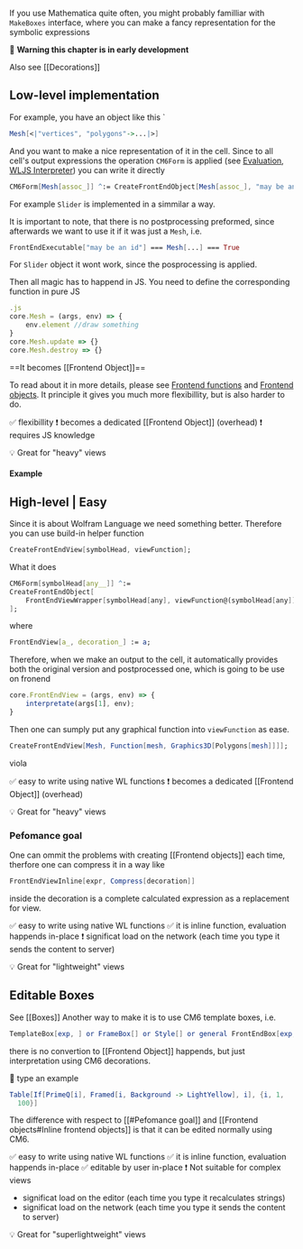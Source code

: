 If you use Mathematica quite often, you might probably familliar with `MakeBoxes` interface, where you can make a fancy representation for the symbolic expressions

🚧  **Warning this chapter is in early development** 

Also see [[Decorations]]

## Low-level implementation

For example, you have an object like this
`
```mathematica
Mesh[<|"vertices", "polygons"->...|>]
```

And you want to make a nice representation of it in the cell. Since to all cell's output expressions the operation `CM6Form` is applied (see [Evaluation](Evaluation.md), [WLJS Interpreter](WLJS%20Interpreter.md)) you can write it directly 

```mathematica
CM6Form[Mesh[assoc_]] ^:= CreateFrontEndObject[Mesh[assoc_], "may be an id"]
```
For example `Slider` is implemented in a simmilar a way.

It is important to note, that there is no postprocessing preformed, since afterwards we want to use it if it was just a `Mesh`, i.e.

```mathematica
FrontEndExecutable["may be an id"] === Mesh[...] === True
```
For `Slider` object it wont work, since the posprocessing is applied.

Then all magic has to happend in JS. You need to define the corresponding function in pure JS

```js
.js
core.Mesh = (args, env) => {
	env.element //draw something
}
core.Mesh.update => {}
core.Mesh.destroy => {}
```

==It becomes [[Frontend Object]]==

To read about it in more details, please see [Frontend functions](Frontend%20functions.md) and [Frontend objects](Frontend%20objects.md). 
It principle it gives you much more flexibillity, but is also harder to do.

✅  flexibillity
❗️  becomes a dedicated [[Frontend Object]] (overhead)
❗️  requires JS knowledge 

💡 Great for "heavy" views

#### Example

## High-level | Easy
Since it is about Wolfram Language we need something better. Therefore you can use build-in helper function

```mathematica
CreateFrontEndView[symbolHead, viewFunction];
```

What it does

```mathematica
CM6Form[symbolHead[any__]] ^:= 
CreateFrontEndObject[	
	FrontEndViewWrapper[symbolHead[any], viewFunction@(symbolHead[any])]
];
```

where

```mathematica
FrontEndView[a_, decoration_] := a;
```

Therefore, when we make an output to the cell, it automatically provides both the original version and postprocessed one, which is going to be use on fronend

```js
core.FrontEndView = (args, env) => {
	interpretate(args[1], env);
}
```

Then one can sumply put any graphical function into `viewFunction` as ease.

```mathematica
CreateFrontEndView[Mesh, Function[mesh, Graphics3D[Polygons[mesh]]]];
```

viola

✅  easy to write using native WL functions
❗️  becomes a dedicated [[Frontend Object]] (overhead)

💡 Great for "heavy" views

### Pefomance goal
One can ommit the problems with creating [[Frontend objects]] each time, therfore one can compress it in a way like

```mathematica
FrontEndViewInline[expr, Compress[decoration]]
```
inside the decoration is a complete calculated expression as a replacement for view.

✅  easy to write using native WL functions
✅  it is inline function, evaluation happends in-place
❗️  significat load on the network (each time you type it sends the content to server)

💡 Great for "lightweight" views

## Editable Boxes
See [[Boxes]]
Another way to make it is to use CM6 template boxes, i.e.
```mathematica
TemplateBox[exp, ] or FrameBox[] or Style[] or general FrontEndBox[exp, "json"]
```

there is no convertion to [[Frontend Object]] happends, but just interpretation using CM6 decorations.

🎡  type an example
```mathematica
Table[If[PrimeQ[i], Framed[i, Background -> LightYellow], i], {i, 1, 
  100}]
```

The difference with respect to [[#Pefomance goal]] and [[Frontend objects#Inline frontend objects]] is that it can be edited normally using CM6.

✅  easy to write using native WL functions
✅  it is inline function, evaluation happends in-place
✅  editable by user in-place
❗️  Not suitable for complex views
- significat load on the editor (each time you type it recalculates strings)
- significat load on the network (each time you type it sends the content to server)

💡 Great for "superlightweight" views